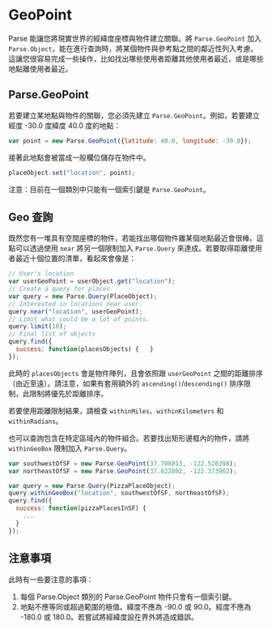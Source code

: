 # GeoPoint

Parse 能讓您將現實世界的經緯度座標與物件建立關聯。將 `Parse.GeoPoint` 加入 `Parse.Object`，能在進行查詢時，將某個物件與參考點之間的鄰近性列入考慮。這讓您很容易完成一些操作，比如找出哪些使用者距離其他使用者最近，或是哪些地點離使用者最近。

## Parse.GeoPoint

若要建立某地點與物件的關聯，您必須先建立 `Parse.GeoPoint`。例如，若要建立經度 -30.0 度緯度 40.0 度的地點：

```js
var point = new Parse.GeoPoint({latitude: 40.0, longitude: -30.0});
```

接著此地點會被當成一般欄位儲存在物件中。

```js
placeObject.set("location", point);
```

注意：目前在一個類別中只能有一個索引鍵是 `Parse.GeoPoint`。

## Geo 查詢

既然您有一堆具有空間座標的物件，若能找出哪個物件離某個地點最近會很棒。這點可以透過使用 `near` 將另一個限制加入 `Parse.Query` 來達成。若要取得距離使用者最近十個位置的清單，看起來會像是：

```js
// User's location
var userGeoPoint = userObject.get("location");
// Create a query for places
var query = new Parse.Query(PlaceObject);
// Interested in locations near user.
query.near("location", userGeoPoint);
// Limit what could be a lot of points.
query.limit(10);
// Final list of objects
query.find({
  success: function(placesObjects) {   }
});
```

此時的 `placesObjects` 會是物件陣列，且會依照跟 `userGeoPoint` 之間的距離排序（由近至遠）。請注意，如果有套用額外的 `ascending()`/`descending()` 排序限制，此限制將優先於距離排序。

若要使用距離限制結果，請檢查 `withinMiles`、`withinKilometers` 和 `withinRadians`。

也可以查詢包含在特定區域內的物件組合。若要找出矩形邊框內的物件，請將 `withinGeoBox` 限制加入 `Parse.Query`。

```js
var southwestOfSF = new Parse.GeoPoint(37.708813, -122.526398);
var northeastOfSF = new Parse.GeoPoint(37.822802, -122.373962);

var query = new Parse.Query(PizzaPlaceObject);
query.withinGeoBox("location", southwestOfSF, northeastOfSF);
query.find({
  success: function(pizzaPlacesInSF) {
    ...
  }
});
```

## 注意事項

此時有一些要注意的事項：

1.  每個 Parse.Object 類別的 Parse.GeoPoint 物件只會有一個索引鍵。
2.  地點不應等同或超過範圍的極值。緯度不應為 -90.0 或 90.0。經度不應為 -180.0 或 180.0。若嘗試將經緯度設在界外將造成錯誤。
